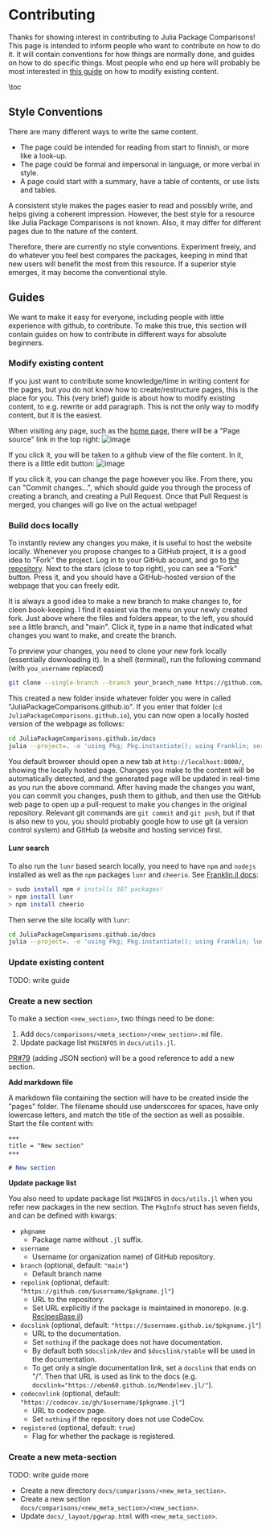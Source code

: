 # Contributing
Thanks for showing interest in contributing to Julia Package Comparisons!
This page is intended to inform people who want to contribute on how to do it.
It will contain conventions for how things are normally done, and guides on how to do specific things. Most people who end up here will probably be most interested in [this guide](#modify-existing-content) on how to modify existing content.

\toc

## Style Conventions
There are many different ways to write the same content.

- The page could be intended for reading from start to finnish, or more like a look-up.
- The page could be formal and impersonal in language, or more verbal in style.
- A page could start with a summary, have a table of contents, or use lists and tables.

A consistent style makes the pages easier to read and possibly write, and helps giving a coherent impression.
However, the best style for a resource like Julia Package Comparisons is not known.
Also, it may differ for different pages due to the nature of the content.

Therefore, there are currently no style conventions.
Experiment freely, and do whatever you feel best compares the packages, keeping in mind that new users will benefit the most from this resource.
If a superior style emerges, it may become the conventional style.

## Guides
We want to make it easy for everyone, including people with little experience with github, to contribute.
To make this true, this section will contain guides on how to contribute in different ways for absolute beginners.

### Modify existing content
If you just want to contribute some knowledge/time in writing content for the pages, but you do not know how to create/restructure pages, this is the place for you. This (very brief) guide is about how to modify existing content, to e.g. rewrite or add paragraph. This is not the only way to modify content, but it is the easiest.

When visiting any page, such as the [home page](https://juliapackagecomparisons.github.io/), there will be a "Page source" link in the top right:
![image](https://github.com/JuliaPackageComparisons/JuliaPackageComparisons.github.io/assets/61620837/4af9d61a-ddc5-4124-89df-049968ec64b4)

If you click it, you will be taken to a github view of the file content. In it, there is a little edit button:
![image](https://github.com/JuliaPackageComparisons/JuliaPackageComparisons.github.io/assets/61620837/0a5be125-d487-4737-854e-3dcdd7614317)

If you click it, you can change the page however you like. From there, you can "Commit changes...", which should guide you through the process of creating a branch, and creating a Pull Request. Once that Pull Request is merged, you changes will go live on the actual webpage!

### Build docs locally
To instantly review any changes you make, it is useful to host the website locally.
Whenever you propose changes to a GitHub project, it is a good idea to "Fork" the project.
Log in to your GitHub acount, and go to [the repository](https://github.com/JuliaPackageComparisons/JuliaPackageComparisons.github.io).
Next to the stars (close to top right), you can see a "Fork" button.
Press it, and you should have a GitHub-hosted version of the webpage that you can freely edit.

It is always a good idea to make a new branch to make changes to, for cleen book-keeping.
I find it easiest via the menu on your newly created fork.
Just above where the files and folders appear, to the left, you should see a little branch, and "main".
Click it, type in a name that indicated what changes you want to make, and create the branch.

To preview your changes, you need to clone your new fork locally (essentially downloading it).
In a shell (terminal), run the following command (with `you_username` replaced)

```bash
git clone --single-branch --branch your_branch_name https://github.com/your_username/JuliaPackageComparisons.github.io
```

This created a new folder inside whatever folder you were in called "JuliaPackageComparisons.github.io".
If you enter that folder (`cd JuliaPackageComparisons.github.io`), you can now open a locally hosted version of the webpage as follows:

```bash
cd JuliaPackageComparisons.github.io/docs
julia --project=. -e 'using Pkg; Pkg.instantiate(); using Franklin; serve()'
```

You default browser should open a new tab at `http://localhost:8000/`, showing the locally hosted page.
Changes you make to the content will be automatically detected, and the generated page will be updated in real-time as you run the above command.
After having made the changes you want, you can commit you changes, push them to github, and then use the GitHub web page to open up a pull-request to make you changes in the original repository.
Relevant git commands are `git commit` and `git push`, but if that is also new to you, you should probably google how to use git (a version control system) and GitHub (a website and hosting service) first.

#### Lunr search
To also run the `lunr` based search locally, you need to have `npm` and `nodejs` installed as well as the `npm` packages `lunr` and `cheerio`. See [Franklin.jl docs](https://franklinjl.org/extras/lunr/index.html#add_search_with_lunr):

```bash
> sudo install npm # installs 387 packages!
> npm install lunr
> npm install cheerio
```

Then serve the site locally with `lunr`:

```bash
cd JuliaPackageComparisons.github.io/docs
julia --project=. -e 'using Pkg; Pkg.instantiate(); using Franklin; lunr(); serve()'
```

### Update existing content
TODO: write guide

### Create a new section
To make a section `<new_section>`, two things need to be done:
1)  Add `docs/comparisons/<meta_section>/<new_section>.md` file.
2)  Update package list `PKGINFOS` in `docs/utils.jl`.

[PR#79](https://github.com/JuliaPackageComparisons/JuliaPackageComparisons.github.io/pull/79) (adding JSON section) will be a good reference to add a new section.

**Add markdown file**

A markdown file containing the section will have to be created inside the "pages" folder.
The filename should use underscores for spaces, have only lowercase letters, and match the title of the section as well as possible.
Start the file content with:

```md
+++
title = "New section"
+++

# New section
```

**Update package list**

You also need to update package list `PKGINFOS` in `docs/utils.jl` when you refer new packages in the new section.
The `PkgInfo` struct has seven fields, and can be defined with kwargs:

* `pkgname`
    * Package name without `.jl` suffix.
* `username`
    * Username (or organization name) of GitHub repository.
* `branch` (optional, default: `"main"`)
    * Default branch name
* `repolink` (optional, default: `"https://github.com/$username/$pkgname.jl"`)
    * URL to the repository.
    * Set URL explicitly if the package is maintained in monorepo. (e.g. [RecipesBase.jl](https://github.com/JuliaPlots/Plots.jl/tree/master/RecipesBase))
* `docslink` (optional, default: `"https://$username.github.io/$pkgname.jl"`)
    * URL to the documentation.
    * Set `nothing` if the package does not have documentation.
    * By default both `$docslink/dev` and `$docslink/stable` will be used in the documentation.
    * To get only a single documentation link, set a `docslink` that ends on "/". Then that URL is used as link to the docs (e.g. `docslink="https://eben60.github.io/Mendeleev.jl/"`).
* `codecovlink` (optional, default: `"https://codecov.io/gh/$username/$pkgname.jl"`)
    * URL to codecov page.
    * Set `nothing` if the repository does not use CodeCov.
* `registered` (optional, default: `true`)
    * Flag for whether the package is registered.

### Create a new meta-section
TODO: write guide more

* Create a new directory `docs/comparisons/<new_meta_section>`.
* Create a new section `docs/comparisons/<new_meta_section>/<new_section>`.
* Update `docs/_layout/pgwrap.html` with `<new_meta_section>`.
